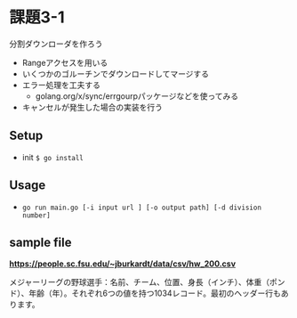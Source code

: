 # 課題3-1

分割ダウンローダを作ろう

* Rangeアクセスを用いる
* いくつかのゴルーチンでダウンロードしてマージする
* エラー処理を工夫する
  * golang.org/x/sync/errgourpパッケージなどを使ってみる
* キャンセルが発生した場合の実装を行う



## Setup
* init `$ go install`
## Usage
* `go run main.go [-i input url ] [-o output path] [-d division number]`

## sample file
**https://people.sc.fsu.edu/~jburkardt/data/csv/hw_200.csv**

メジャーリーグの野球選手：名前、チーム、位置、身長（インチ）、体重（ポンド）、年齢（年）。それぞれ6つの値を持つ1034レコード。最初のヘッダー行もあります。

